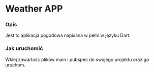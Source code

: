 <h1>Weather APP</h1>
<h3>Opis</h3>
<p>Jest to aplikacja pogodowa napisana w pełni w języku Dart.</p>
<h3>Jak uruchomić</h3>
<p>Wklej zawartość plików main i pubspec do swojego projektu oraz go uruchom.</p>
